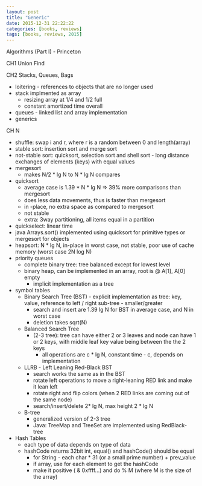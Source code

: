 ```yaml
---
layout: post
title: "Generic"
date: 2015-12-31 22:22:22
categories: [books, reviews]
tags: [books, reviews, 2015]
---
```

Algorithms (Part I) - Princeton

CH1 Union Find

CH2 Stacks, Queues, Bags
- loitering - references to objects that are no longer used
- stack implmented as array
    - resizing array at 1/4 and 1/2 full
    - constant amortized time overall
- queues - linked list and array implementation
- generics

CH N
- shuffle: swap i and r, where r is a random between 0 and length(array)
- stable sort: insertion sort and merge sort
- not-stable sort: quicksort, selection sort and shell sort - long distance exchanges of elements (keys) with equal values
- mergesort
    - makes N/2 * lg N to N * lg N compares
- quicksort
    - average case is 1.39 * N * lg N => 39% more comparisons than mergesort
    - does less data movements, thus is faster than mergesort
    - in -place, no extra space as compared to mergesort
    - not stable
    - extra: 3way partitioning, all items equal in a partition
- quickselect: linear time
- java Arrays.sort() implemented using quicksort for primitive types or mergesort for objects
- heapsort: N * lg N, in-place in worst case, not stable, poor use of cache memory (worst case 2N log N)
- priority queues
    - complete binary tree: tree balanced except for lowest level
    - binary heap, can be implemented in an array, root is @ A[1], A[0] empty
        - implicit implementation as a tree
- symbol tables
    - Binary Search Tree  (BST) - explicit implementation as tree: key, value, reference to left / right sub-tree - smaller/greater
        - search and insert are 1.39 lg N for BST in average case, and N in worst case
        - deletion takes sqrt(N)
    - Balanced Search Tree
        - (2-3 tree): tree can have either 2 or 3 leaves and node can have 1 or 2 keys, with middle leaf key value being between the the 2 keys
            - all operations are c * lg N, constant time - c, depends on implementation
    - LLRB - Left Leaning Red-Black BST
        - search works the same as in the BST
        - rotate left operations to move a right-leaning RED link and make it lean left
        - rotate right and flip colors (when 2 RED links are coming out of the same node)
        - search/insert/delete 2* lg N, max height 2 * lg N
    - B-tree
        - generalized version of 2-3 tree
        - Java: TreeMap and TreeSet are implemented using RedBlack-tree
- Hash Tables
    - each type of data depends on type of data
    - hashCode returns 32bit int, equal() and hashCode() should be equal
        - for String - each char * 31 (or a small prime number) + prev_value
        - if array, use for each element to get the hashCode
        - make it positive ( & 0xffff...) and do % M (where M is the size of the array)
